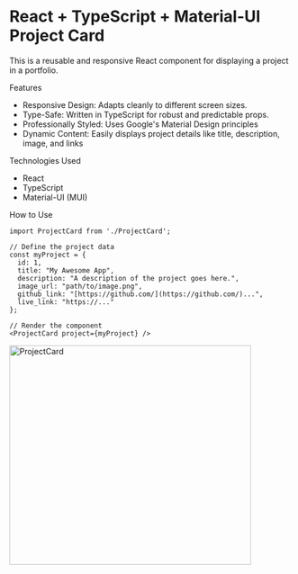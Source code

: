 # React + TypeScript + Material-UI Project Card

This is a reusable and responsive React component for displaying a project in a portfolio.

Features

-   Responsive Design: Adapts cleanly to different screen sizes.
-   Type-Safe: Written in TypeScript for robust and predictable props.
-   Professionally Styled: Uses Google's Material Design principles 
-   Dynamic Content: Easily displays project details like title, description, image, and links 

Technologies Used

-   React
-   TypeScript
-   Material-UI (MUI)

How to Use

```tsx
import ProjectCard from './ProjectCard';

// Define the project data
const myProject = {
  id: 1,
  title: "My Awesome App",
  description: "A description of the project goes here.",
  image_url: "path/to/image.png",
  github_link: "[https://github.com/](https://github.com/)...",
  live_link: "https://..."
};

// Render the component
<ProjectCard project={myProject} />
```

<img width="429" height="390" alt="ProjectCard" src="https://github.com/user-attachments/assets/15f824a6-94b5-4b68-b885-8d66f6862dc5" />

